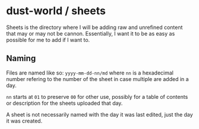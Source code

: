 # dust-world / sheets

Sheets is the directory where I will be adding raw and unrefined content that may or may not be cannon. Essentially, I want it to be as easy as possible for me to add if I want to.

## Naming

Files are named like so: `yyyy-mm-dd-nn/md` where `nn` is a hexadecimal number refering to the number of the sheet in case multiple are added in a day.

`nn` starts at `01` to preserve `00` for other use, possibly for a table of contents or description for the sheets uploaded that day.

A sheet is not necessarily named with the day it was last edited, just the day it was created.
